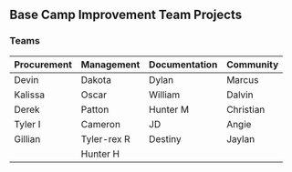 ## Base Camp Improvement Team Projects


### Teams
| Procurement | Management | Documentation | Community |
| ----------- | ---------- | ------------- | --------- |
| Devin | Dakota | Dylan | Marcus |
| Kalissa | Oscar | William | Dalvin |
| Derek | Patton | Hunter M | Christian |
| Tyler I | Cameron | JD | Angie |
| Gillian | Tyler-rex R | Destiny | Jaylan |
|  | Hunter H |   |  |

